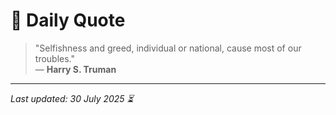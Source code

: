 # 📜 Daily Quote

> "Selfishness and greed, individual or national, cause most of our troubles."  
> — **Harry S. Truman**

---

_Last updated: 30 July 2025 ⏳_
